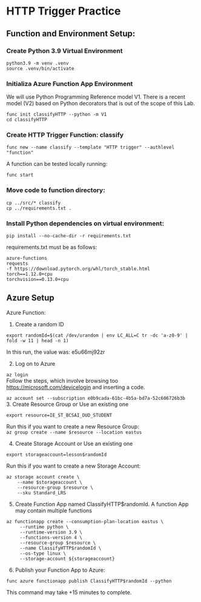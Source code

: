 # HTTP Trigger Practice  

## Function and Environment Setup:  

### Create Python 3.9 Virtual Environment  

```
python3.9 -m venv .venv
source .venv/bin/activate
```  

### Initializa Azure Function App Environment  

We will use Python Programming Reference model V1. There is a recent model (V2) based on Python decorators that is out of the scope of this Lab.  

```func init classifyHTTP --python -m V1  ```    
```cd classifyHTTP```
### Create HTTP Trigger Function: classify  

```func new --name classify --template "HTTP trigger" --authlevel "function"```  


A function can be tested locally running:  

```func start  ```    


### Move code to function directory:  

```cp ../src/* classify  ```  
```cp ../requirements.txt .  ```  

### Install Python dependencies on virtual environment:  

```pip install --no-cache-dir -r requirements.txt  ```  

requirements.txt must be as follows:  

```
azure-functions
requests
-f https://download.pytorch.org/whl/torch_stable.html
torch==1.12.0+cpu
torchvision==0.13.0+cpu
```  

## Azure Setup  


Azure Function:


1. Create a random ID  

```export randomId=$(cat /dev/urandom | env LC_ALL=C tr -dc 'a-z0-9' | fold -w 11 | head -n 1)```  

In this run, the value was: e5u66mj92zr  

2. Log on to Azure  

```az login ```  
Follow the steps, which involve browsing too https://microsoft.com/devicelogin and inserting a code.  

```az account set --subscription e0b9cada-61bc-4b5a-bd7a-52c606726b3b ```  
3. Create Resource Group or Use an existing one  

```export resource=IE_ST_BCSAI_DUD_STUDENT```  

Run this if you want to create a new Resource Group:  
```az group create --name $resource --location eastus```  

4. Create Storage Account or Use an existing one  

```export storageaccount=lesson$randomId```  

Run this if you want to create a new Storage Account:  
```  
az storage account create \
    --name $storageaccount \
    --resource-group $resource \
    --sku Standard_LRS
```  

5. Create Function App named ClassifyHTTP$randomId. A function App may contain multiple functions  

```  
az functionapp create --consumption-plan-location eastus \
     --runtime python \
     --runtime-version 3.9 \
     --functions-version 4 \
     --resource-group $resource \
     --name ClassifyHTTP$randomId \
     --os-type linux \
     --storage-account ${storageaccount}
```  

6. Publish your Function App to Azure:  

```  
func azure functionapp publish ClassifyHTTP$randomId --python
```  

This command may take +15 minutes to complete.  
